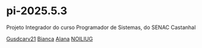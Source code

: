 # pi-2025.5.3
Projeto Integrador do curso Programador de Sistemas, do SENAC Castanhal

[Gusdcarv21](https://github.com/gusdcarv21)
[Bianca](https://github.com/Klaay001/)
[Alana](https://github.com/Alana691)
[NOILIUG](https://github.com/NOILIUG)
